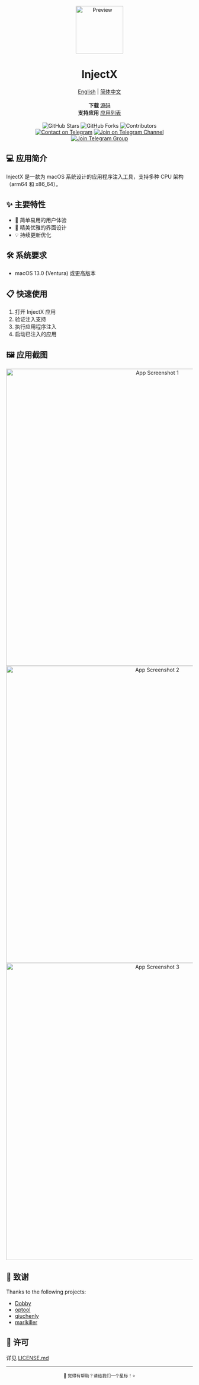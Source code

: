<p align="center">
  <p align="center">
    <img src="./injectX/Assets.xcassets/AppIcon.appiconset/icon_128x128@2x.png" alt="Preview" width="128" />
  </p>
  <h1 align="center"><b>InjectX</b></h1>
  <p align="center">
    <a href="README.md">English</a> | <a href="README_zh-CN.md">简体中文</a>
    <br />
    <br />
    <b>下载 </b>
    <a href="https://github.com/inject-X/injectX/archive/refs/heads/main.zip">源码</a>
    <br />
     <b>支持应用</b>
    <a href="AppList.md">应用列表</a>
    <br />
    <br />
    <img src="https://img.shields.io/github/stars/inject-X/injectX" alt="GitHub Stars" />
    <img src="https://img.shields.io/github/forks/inject-X/injectX" alt="GitHub Forks" />
    <img src="https://img.shields.io/github/contributors/inject-X/injectX" alt="Contributors" />
    <br />
    <a href="https://t.me/BliZzardya"><img src="https://img.shields.io/badge/Contact%20me-Telegram-blue.svg" alt="Contact on Telegram" /></a>
    <a href="https://t.me/inject_x"><img src="https://img.shields.io/badge/Join%20Channel-Telegram-brightgreen.svg" alt="Join on Telegram Channel" /></a>
    <a href="https://t.me/injectx_group"><img src="https://img.shields.io/badge/Join%20group-Telegram-brightgreen.svg" alt="Join Telegram Group" /></a>
  </p>
</p>

## 💻 应用简介

InjectX 是一款为 macOS 系统设计的应用程序注入工具，支持多种 CPU 架构（arm64 和 x86_64）。

## ✨ 主要特性

- 🚀 简单易用的用户体验
- 🔧 精美优雅的界面设计
- 💡 持续更新优化

## 🛠 系统要求

- macOS 13.0 (Ventura) 或更高版本

## 📋 快速使用

1. 打开 InjectX 应用
2. 验证注入支持
3. 执行应用程序注入
4. 启动已注入的应用

## 🖼 应用截图

<div align="center">
  <img src="https://github.com/user-attachments/assets/b7cd88b6-e59a-44c1-8ab4-20a4968e8480" alt="App Screenshot 1" width="800">
  <img src="https://github.com/user-attachments/assets/829655c1-777f-4c21-8c96-456e3975b4e1" alt="App Screenshot 2" width="800">
  <img src="https://github.com/user-attachments/assets/24d5ba71-060d-48bd-b15f-f8b14ff6829f" alt="App Screenshot 3" width="800">
</div>

## 🙏 致谢

Thanks to the following projects:
- [Dobby](https://github.com/jmpews/Dobby)
- [optool](https://github.com/alexzielenski/optool)
- [qiuchenly](https://github.com/qiuchenly)
- [marlkiller](https://github.com/marlkiller)

## 📜 许可

详见 [LICENSE.md](LICENSE)

---

<div align="center">
  <sub>💖 觉得有帮助？请给我们一个星标！⭐</sub>
</div>